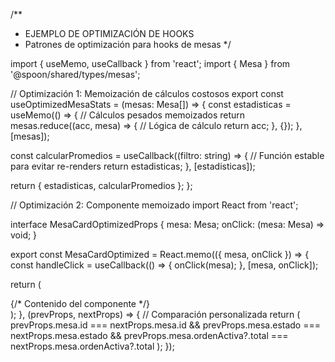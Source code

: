 /**
 * EJEMPLO DE OPTIMIZACIÓN DE HOOKS
 * Patrones de optimización para hooks de mesas
 */

import { useMemo, useCallback } from 'react';
import { Mesa } from '@spoon/shared/types/mesas';

// Optimización 1: Memoización de cálculos costosos
export const useOptimizedMesaStats = (mesas: Mesa[]) => {
  const estadisticas = useMemo(() => {
    // Cálculos pesados memoizados
    return mesas.reduce((acc, mesa) => {
      // Lógica de cálculo
      return acc;
    }, {});
  }, [mesas]);

  const calcularPromedios = useCallback((filtro: string) => {
    // Función estable para evitar re-renders
    return estadisticas;
  }, [estadisticas]);

  return { estadisticas, calcularPromedios };
};

// Optimización 2: Componente memoizado
import React from 'react';

interface MesaCardOptimizedProps {
  mesa: Mesa;
  onClick: (mesa: Mesa) => void;
}

export const MesaCardOptimized = React.memo<MesaCardOptimizedProps>(({ 
  mesa, 
  onClick 
}) => {
  const handleClick = useCallback(() => {
    onClick(mesa);
  }, [mesa, onClick]);

  return (
    <div onClick={handleClick}>
      {/* Contenido del componente */}
    </div>
  );
}, (prevProps, nextProps) => {
  // Comparación personalizada
  return (
    prevProps.mesa.id === nextProps.mesa.id &&
    prevProps.mesa.estado === nextProps.mesa.estado &&
    prevProps.mesa.ordenActiva?.total === nextProps.mesa.ordenActiva?.total
  );
});
